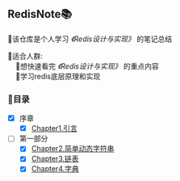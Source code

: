 ## RedisNote📚
💎该仓库是个人学习 *《Redis设计与实现》* 的笔记总结

💬适合人群:
        
        🔸想快速看完 *《Redis设计与实现》* 的重点内容
        
        🔸学习redis底层原理和实现
### 📌目录

- [x] 序章
  - [x] [Chapter1.引言](https://github.com/zhangz1w3nCode/RedisNote/blob/main/%E5%BC%95%E8%A8%80/%E7%AC%AC1%E7%AB%A0-%E5%BC%95%E8%A8%80%F0%9F%92%AC.md)
- [ ] 第一部分
    - [x] [Chapter2.简单动态字符串](https://github.com/zhangz1w3nCode/RedisNote/blob/main/%E7%AC%AC%E4%B8%80%E9%83%A8%E5%88%86%20%E6%95%B0%E6%8D%AE%E7%BB%93%E6%9E%84%E4%B8%8E%E5%AF%B9%E8%B1%A1/第2章-简单动态字符串📌.md)
    - [x] [Chapter3.链表](https://github.com/zhangz1w3nCode/RedisNote/blob/main/%E7%AC%AC%E4%B8%80%E9%83%A8%E5%88%86%20%E6%95%B0%E6%8D%AE%E7%BB%93%E6%9E%84%E4%B8%8E%E5%AF%B9%E8%B1%A1/第3章-链表📌.md)
    - [x] [Chapter4.字典](https://github.com/zhangz1w3nCode/RedisNote/blob/main/%E7%AC%AC%E4%B8%80%E9%83%A8%E5%88%86%20%E6%95%B0%E6%8D%AE%E7%BB%93%E6%9E%84%E4%B8%8E%E5%AF%B9%E8%B1%A1/%E7%AC%AC4%E7%AB%A0-%E5%AD%97%E5%85%B8%F0%9F%93%8C.md)
